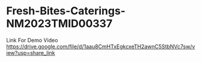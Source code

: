 # Fresh-Bites-Caterings-NM2023TMID00337
Link For Demo Video
https://drive.google.com/file/d/1aau8CmHTxEgkcxeTH2awnC5StbNVc7sw/view?usp=share_link
